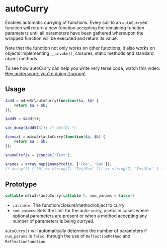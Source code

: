autoCurry
=========

Enables automatic currying of functions. Every call to an ``autoCurry``ed function
will return a new function accepting the remaining function parameters until all
parameters have been gathered whereupon the wrapped function will be executed
and return its value.

Note that the function not only works on other functions, it also works on
objects implementing ``__invoke()``, closures, static methods and standard
object methods.

To see how autoCurry can help you write very terse code, watch this video:
[Hey underscore, you're doing it wrong!](https://www.youtube.com/watch?v=m3svKOdZijA)

Usage
-----

```php
$add = m4rw3r\autoCurry(function($a, $b) {
	return $a + $b;
});

$add5 = $add(5);

var_dump($add5(3)); /* int(8) */

$concat = m4rw3r\autoCurry(function($a, $b) {
	return $a . $b;
});

$namePrefix = $concat('Test');

$names = array_map($namePrefix, ['Foo', 'Bar']);
/* array(2) { [0] => string(7) "TestFoo" [1] => string(7) "TestBar" } */
```

Prototype
---------

```php
callable m4rw3r\autoCurry(callable [, num_params = false])
```

* ``callable``: The function/closure/method/object to curry
* ``num_params``: Sets the limit for the auto-curry, useful in cases where
  optional parameters are present or when a method accepting any number of
  parameters is being curryed.

``autoCurry()`` will automatically determine the number of parameters if
``num_params`` is ``false``, through the use of ``ReflectionMethod`` and
``ReflectionFunction``.
